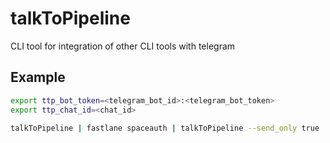 # talkToPipeline

CLI tool for integration of other CLI tools with telegram

## Example

```bash
export ttp_bot_token=<telegram_bot_id>:<telegram_bot_token>
export ttp_chat_id=<chat_id>

talkToPipeline | fastlane spaceauth | talkToPipeline --send_only true
```
